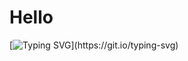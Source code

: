 
<h1>Hello</h1>

[![Typing SVG](https://readme-typing-svg.herokuapp.com?lines=Nice+to+meet+you,+I'm+Ronald...)](https://git.io/typing-svg)
